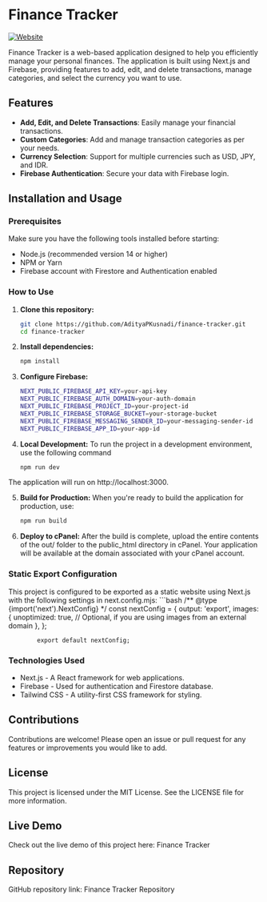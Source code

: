 # Finance Tracker

[![Website](https://img.shields.io/website?url=https%3A%2F%2Ffinancialtracker.nisgroup.online)](https://financialtracker.nisgroup.online)

Finance Tracker is a web-based application designed to help you efficiently manage your personal finances. The application is built using Next.js and Firebase, providing features to add, edit, and delete transactions, manage categories, and select the currency you want to use.

## Features

- **Add, Edit, and Delete Transactions**: Easily manage your financial transactions.
- **Custom Categories**: Add and manage transaction categories as per your needs.
- **Currency Selection**: Support for multiple currencies such as USD, JPY, and IDR.
- **Firebase Authentication**: Secure your data with Firebase login.

## Installation and Usage

### Prerequisites

Make sure you have the following tools installed before starting:

- Node.js (recommended version 14 or higher)
- NPM or Yarn
- Firebase account with Firestore and Authentication enabled

### How to Use

1. **Clone this repository:**

   ```bash
   git clone https://github.com/AdityaPKusnadi/finance-tracker.git
   cd finance-tracker
2. **Install dependencies:**
    ```bash
    npm install

3. **Configure Firebase:**
    ```bash
    NEXT_PUBLIC_FIREBASE_API_KEY=your-api-key
    NEXT_PUBLIC_FIREBASE_AUTH_DOMAIN=your-auth-domain
    NEXT_PUBLIC_FIREBASE_PROJECT_ID=your-project-id
    NEXT_PUBLIC_FIREBASE_STORAGE_BUCKET=your-storage-bucket
    NEXT_PUBLIC_FIREBASE_MESSAGING_SENDER_ID=your-messaging-sender-id
    NEXT_PUBLIC_FIREBASE_APP_ID=your-app-id

4. **Local Development:**
To run the project in a development environment, use the following command
    ```bash
    npm run dev

The application will run on http://localhost:3000.

5. **Build for Production:**
When you're ready to build the application for production, use:
    ```bash
    npm run build
6. **Deploy to cPanel:**
After the build is complete, upload the entire contents of the out/ folder to the public_html directory in cPanel.
Your application will be available at the domain associated with your cPanel account.

### Static Export Configuration
This project is configured to be exported as a static website using Next.js with the following settings in next.config.mjs:
    ```bash
        /** @type {import('next').NextConfig} */
            const nextConfig = {
            output: 'export',
            images: {
                unoptimized: true, // Optional, if you are using images from an external domain
            },
            };

            export default nextConfig;

### Technologies Used
- Next.js - A React framework for web applications.
- Firebase - Used for authentication and Firestore database.
- Tailwind CSS - A utility-first CSS framework for styling.

## Contributions
Contributions are welcome! Please open an issue or pull request for any features or improvements you would like to add.

## License
This project is licensed under the MIT License. See the LICENSE file for more information.

## Live Demo
Check out the live demo of this project here: Finance Tracker

## Repository
GitHub repository link: Finance Tracker Repository
